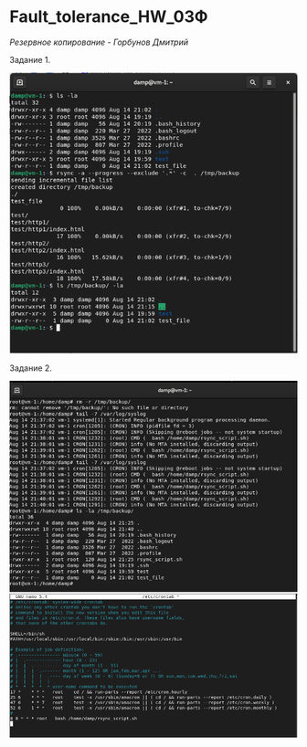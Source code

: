 # Fault_tolerance_HW_03Ф

*Резервное копирование - Горбунов Дмитрий*

Задание 1.

![](https://github.com/dAmp1r/Fault_tolerance_HW_03/blob/main/1.png)

Задание 2.

![](https://github.com/dAmp1r/Fault_tolerance_HW_03/blob/main/2.png)
![](https://github.com/dAmp1r/Fault_tolerance_HW_03/blob/main/3.png)
